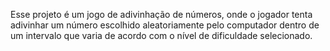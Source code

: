 
Esse projeto é um jogo de adivinhação de números, 
onde o jogador tenta adivinhar um número escolhido aleatoriamente pelo computador dentro
de um intervalo que varia de acordo com o nível de dificuldade selecionado.
